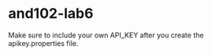 # and102-lab6
 
Make sure to include your own API_KEY after you create the apikey.properties file. 
